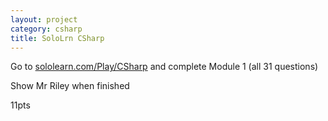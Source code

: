 ```yaml
---
layout: project
category: csharp
title: SoloLrn CSharp
---
```


Go to [sololearn.com/Play/CSharp](https://www.sololearn.com/Play/CSharp) and complete Module 1 (all 31 questions)

Show Mr Riley when finished

11pts
